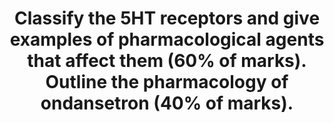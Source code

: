---
title: "Classify the 5HT receptors and give examples of pharmacological agents that affect them (60% of marks). Outline the pharmacology of ondansetron (40% of marks)."
entityType: SAQ
exam: PEX
college: CICM
year: 2012
sitting: B
question: 17
passRate: 45
lo:
EC_expectedDomains:
- "The 5HT (5 Hydroxytryptamine or serotonin) receptor is a monoamine neurotransmitter synthesized from tryptophan, and is an important receptor in the body."
- "It is found in the CNS, gastrointestinal tract, platelets and mast cells."
- "There are 7 main receptor subtypes (GProtein coupled are 5HT1, 5HT2, 5HT4 and 5HT7 and ligand-gated ion channel 5HT3)."
- "Drugs may affect them by acting on serotonergic transmission (degradation inhibitors - MAOI e.g. selegiline, storage inhibitors- amphetamine, reuptake inhibitors - SSRI’s or tricyclic antidepressants), serotonin agonists (selective-5HT1B, 5HT1D e.g. triptans for migraine, non-selective, e.g. ergotamine), serotonin antagonists (ketanserin, clozapine, ondansetron)."
- "Ondansetron is a commonly used anti-emetic."
- "Candidates were expected to mention, that it is a selective antagonist at the 5HT3 receptor centrally and peripherally."
- "To outline “pharmacology” it was also expected that answers would mention that it comes in a variety of formulations and to outline its fundamental pharmacokinetic properties."
EC_extraCredit:
EC_errorsCommon:
---